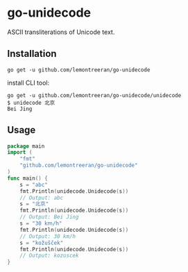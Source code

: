 go-unidecode
==============

ASCII transliterations of Unicode text.


Installation
------------

```
go get -u github.com/lemontreeran/go-unidecode
```

install CLI tool:

```
go get -u github.com/lemontreeran/go-unidecode/unidecode
$ unidecode 北京
Bei Jing 
```


Usage
------

```go
package main
import (
	"fmt"
	"github.com/lemontreeran/go-unidecode"
)
func main() {
	s = "abc"
	fmt.Println(unidecode.Unidecode(s))
	// Output: abc
	s = "北京"
	fmt.Println(unidecode.Unidecode(s))
	// Output: Bei Jing
	s = "30 𝗄𝗆/𝗁"
	fmt.Println(unidecode.Unidecode(s))
	// Output: 30 km/h
	s = "kožušček"
	fmt.Println(unidecode.Unidecode(s))
	// Output: kozuscek
}
```
